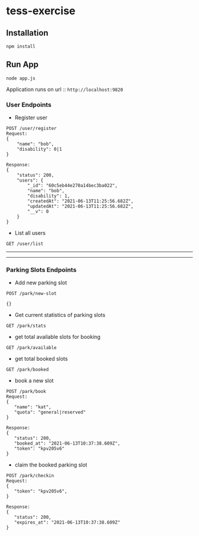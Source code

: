 # tess-exercise

## Installation

 `npm install`

## Run App

`node app.js`

Application runs on url ::  `http://localhost:9820`


### User Endpoints

- Register user

```
POST /user/register
Request:
{
    "name": "bob",
    "disability": 0|1
}

Response:
{
    "status": 200,
    "users": {
        "_id": "60c5eb44e270a14bec3ba022",
        "name": "bob",
        "disability": 1,
        "createdAt": "2021-06-13T11:25:56.682Z",
        "updatedAt": "2021-06-13T11:25:56.682Z",
        "__v": 0
    }
}
```


- List all users
```
GET /user/list
```


--------------------------------------------------------------

 ------------------------------


### Parking Slots Endpoints
 - Add new parking slot 
 ```
 POST /park/new-slot

{}
 ```
 - Get current statistics of parking slots
  ```
  GET /park/stats
  ```
 - get total available slots for booking
 ```
 GET /park/available
 ```

 - get total booked slots
 ```
 GET /park/booked
 ```

 - book a new slot
 ```
 POST /park/book
 Request:
 {
    "name": "kat",
    "quota": "general|reserved"
 }

 Response:
 {
    "status": 200,
    "booked_at": "2021-06-13T10:37:38.609Z",
    "token": "kpv205v6"
}
 ```

 - claim the booked parking slot
 ```
 POST /park/checkin
 Request:
 {
    "token": "kpv205v6",
 }

 Response:
 {
    "status": 200,
    "expires_at": "2021-06-13T10:37:38.609Z"
}
 ```
